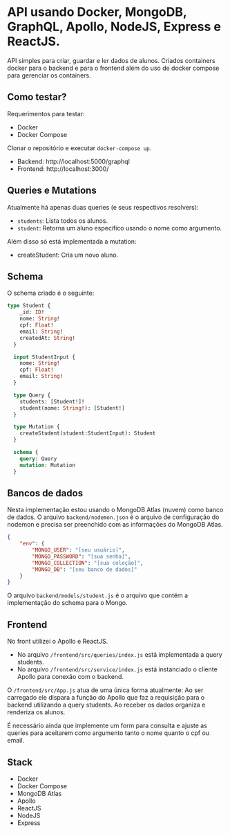 # API usando Docker, MongoDB, GraphQL, Apollo, NodeJS, Express e ReactJS.
API simples para criar, guardar e ler dados de alunos.
Criados containers docker para o backend e para o frontend além do uso de docker compose para gerenciar os containers.

## Como testar?

Requerimentos para testar:
- Docker
- Docker Compose

Clonar o repositório e executar `docker-compose up`.

* Backend: http://localhost:5000/graphql
* Frontend: http://localhost:3000/

## Queries e Mutations
Atualmente há apenas duas queries (e seus respectivos resolvers): 
* `students`: Lista todos os alunos.
* `student`: Retorna um aluno específico usando o nome como argumento.

Além disso só está implementada a mutation:
* createStudent: Cria um novo aluno.

## Schema
O schema criado é o seguinte:
```graphql
type Student {
    _id: ID!
    nome: String!
    cpf: Float!
    email: String!
    createdAt: String!
  }

  input StudentInput {
    nome: String!
    cpf: Float!
    email: String!
  }

  type Query {
    students: [Student!]!
    student(nome: String!): [Student!]
  }

  type Mutation {
    createStudent(student:StudentInput): Student
  }

  schema {
    query: Query
    mutation: Mutation
  }
```

## Bancos de dados
Nesta implementação estou usando o MongoDB Atlas (nuvem) como banco de dados.
O arquivo `backend/nodemon.json` é o arquivo de configuração do nodemon e precisa ser preenchido com as informações do MongoDB Atlas.
```JSON
{
    "env": {
        "MONGO_USER": "[seu usuário]",
        "MONGO_PASSWORD": "[sua senha]",
        "MONGO_COLLECTION": "[sua coleção]",
        "MONGO_DB": "[seu banco de dados]"
    }
}
```
O arquivo `backend/models/student.js` é o arquivo que contém a implementação do schema para o Mongo.

## Frontend
No front utilizei o Apollo e ReactJS.
* No arquivo `/frontend/src/queries/index.js` está implementada a query students.
* No arquivo `/frontend/src/service/index.js` está instanciado o cliente Apollo para conexão com o backend.

O `/frontend/src/App.js` atua de uma única forma atualmente: Ao ser carregado ele dispara a função do Apollo que faz a requisição para o backend utilizando a query students. Ao receber os dados organiza e renderiza os alunos.

É necessário ainda que implemente um form para consulta e ajuste as queries para aceitarem como argumento tanto o nome quanto o cpf ou email. 


## Stack
* Docker
* Docker Compose
* MongoDB Atlas
* Apollo
* ReactJS
* NodeJS
* Express


